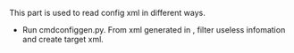 This part is used to read config xml in different ways.

- Run cmdconfiggen.py. From xml generated in , filter useless infomation and create target xml. 
